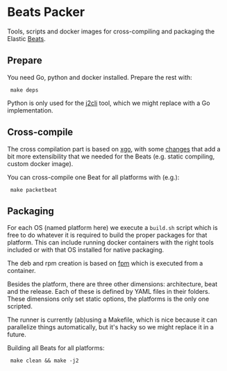 # Beats Packer

Tools, scripts and docker images for cross-compiling and packaging the Elastic
[Beats](https://www.elastic.co/products/beats).

## Prepare

You need Go, python and docker installed. Prepare the rest with:

     make deps

Python is only used for the [j2cli](https://github.com/kolypto/j2cli) tool,
which we might replace with a Go implementation.

## Cross-compile

The cross compilation part is based on [xgo](https://github.com/karalabe/xgo),
with some [changes](https://github.com/tsg/xgo) that add a bit more
extensibility that we needed for the Beats (e.g. static compiling, custom
docker image).

You can cross-compile one Beat for all platforms with (e.g.):

     make packetbeat

## Packaging

For each OS (named platform here) we execute a `build.sh` script which is
free to do whatever it is required to build the proper packages for that
platform. This can include running docker containers with the right tools
included or with that OS installed for native packaging.

The deb and rpm creation is based on [fpm](https://github.com/jordansissel/fpm)
which is executed from a container.

Besides the platform, there are three other dimensions: architecture,
beat and the release. Each of these is defined by YAML files in their folders.
These dimensions only set static options, the platforms is the only one
scripted.

The runner is currently (ab)using a Makefile, which is nice because it can
parallelize things automatically, but it's hacky so we might replace it in
a future.

Building all Beats for all platforms:

     make clean && make -j2
